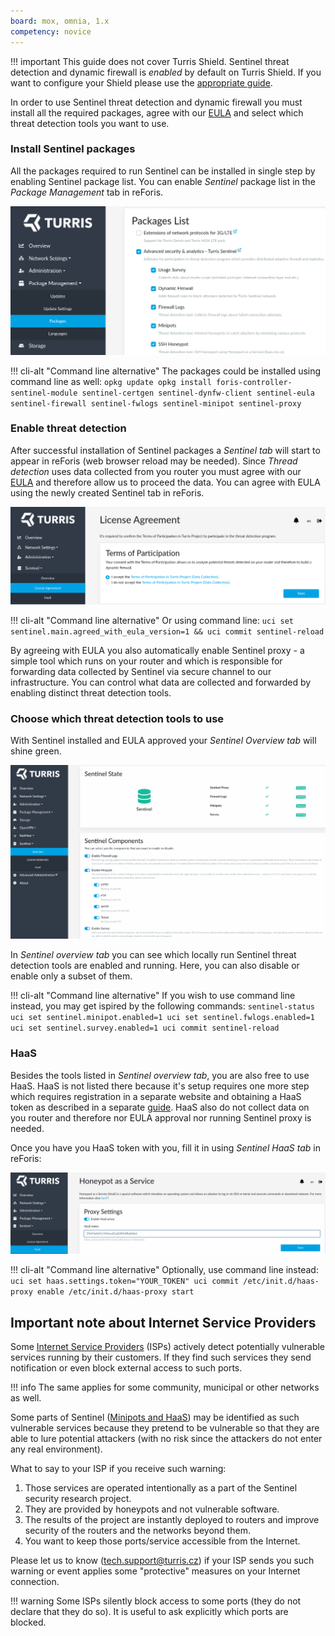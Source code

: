 ```yaml
---
board: mox, omnia, 1.x
competency: novice
---
```

!!! important
    This guide does not cover Turris Shield. Sentinel threat detection and
    dynamic firewall is *enabled* by default on Turris Shield. If you want to
    configure your Shield please use the [appropriate guide](setup-shield.md).

In order to use Sentinel threat detection and dynamic firewall you must install
all the required packages, agree with our
[EULA](https://gitlab.nic.cz/turris/sentinel/eula/-/blob/master/eulas/1.txt)
and select which threat detection tools you want to use.

### Install Sentinel packages

All the packages required to run Sentinel can be installed in single step by
enabling Sentinel package list. You can enable *Sentinel* package list in the
*Package Management* tab in reForis.

![Package Sentinel](setup-packages.png)

!!! cli-alt "Command line alternative"
    The packages could be installed using command line as well:
    ```
    opkg update
    opkg install foris-controller-sentinel-module sentinel-certgen sentinel-dynfw-client sentinel-eula sentinel-firewall sentinel-fwlogs sentinel-minipot sentinel-proxy
    ```

### Enable threat detection

After successful installation of Sentinel packages a *Sentinel tab* will start to
appear in reForis (web browser reload may be needed). Since *Thread detection*
uses data collected from you router you must agree with our
[EULA](https://gitlab.nic.cz/turris/sentinel/eula/-/blob/master/eulas/1.txt)
and therefore
allow us to proceed the data. You can agree with EULA using the newly created
Sentinel tab in reForis.

![EULA](eula.png)

!!! cli-alt "Command line alternative"
    Or using command line:
    ```
    uci set sentinel.main.agreed_with_eula_version=1 && uci commit
    sentinel-reload
    ```

By agreeing with EULA you also automatically enable Sentinel proxy - a simple
tool which runs on your router and which is responsible for forwarding data
collected by Sentinel via secure channel to our infrastructure. You can control
what data are collected and forwarded by enabling distinct threat detection
tools.

<!--threat-det-reforis-start-->
### Choose which threat detection tools to use

With Sentinel installed and EULA approved your *Sentinel Overview tab* will
shine green.

![Sentinel Overview](sentinel-overview.png)

In *Sentinel overview tab* you can see which locally run Sentinel threat
detection tools are enabled and running. Here, you can also disable or enable
only a subset of them.
<!--threat-det-reforis-end-->

!!! cli-alt "Command line alternative"
    If you wish to use command line instead, you may get ispired by the
    following commands:
    ```
    sentinel-status
    uci set sentinel.minipot.enabled=1
    uci set sentinel.fwlogs.enabled=1
    uci set sentinel.survey.enabled=1
    uci commit
    sentinel-reload
    ```

<!--haas-reforis-start-->
### HaaS

Besides the tools listed in *Sentinel overview tab*, you are also free to use
HaaS. HaaS is not listed there because it's setup requires one more
step which requires registration in a separate website and obtaining a HaaS token
as described in a separate [guide](haas.md#registration). HaaS also do not collect data on
you router and therefore nor EULA approval nor running Sentinel proxy is needed.

Once you have you HaaS token with you, fill it in using *Sentinel HaaS tab* in
reForis:

![Sentinel HaaS](haas-reforis.png)
<!--haas-reforis-end-->

!!! cli-alt "Command line alternative"
    Optionally, use command line instead:
    ```
    uci set haas.settings.token="YOUR_TOKEN"
    uci commit
    /etc/init.d/haas-proxy enable
    /etc/init.d/haas-proxy start
    ```

<!--isp-start-->
## Important note about Internet Service Providers

Some [Internet Service Providers](https://en.wikipedia.org/wiki/Internet_service_provider)
(ISPs) actively detect potentially vulnerable services running by their
customers. If they find such services they send notification or even block
external access to such ports.

!!! info
    The same applies for some community, municipal or other networks as well.

Some parts of Sentinel ([Minipots and HaaS](threat-detection.md)) may be
identified as such vulnerable services because they pretend to be vulnerable so
that they are able to lure potential attackers (with no risk since the attackers
do not enter any real environment).

What to say to your ISP if you receive such warning:

1. Those services are operated intentionally as a part of the Sentinel security
   research project.
2. They are provided by honeypots and not vulnerable software.
3. The results of the project are instantly deployed to routers and improve
   security of the routers and the networks beyond them.
4. You want to keep those ports/service accessible from the Internet.

Please let us to know ([tech.support@turris.cz](mailto:tech.support@turris.cz))
if your ISP sends you such warning or event applies some "protective" measures
on your Internet connection.

!!! warning
    Some ISPs silently block access to some ports (they do not declare that
    they do so). It is useful to ask explicitly which ports are blocked.
<!--isp-end-->
